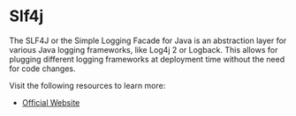 # Slf4j

The SLF4J or the Simple Logging Facade for Java is an abstraction layer for various Java logging frameworks, like Log4j 2 or Logback. This allows for plugging different logging frameworks at deployment time without the need for code changes.

Visit the following resources to learn more:

- [Official Website](https://www.slf4j.org/)
